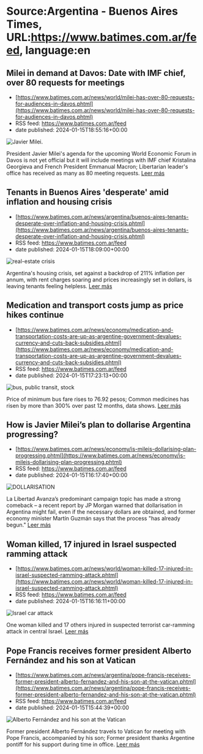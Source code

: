 # Source:Argentina - Buenos Aires Times, URL:https://www.batimes.com.ar/feed, language:en

## Milei in demand at Davos: Date with IMF chief, over 80 requests for meetings
 - [https://www.batimes.com.ar/news/world/milei-has-over-80-requests-for-audiences-in-davos.phtml](https://www.batimes.com.ar/news/world/milei-has-over-80-requests-for-audiences-in-davos.phtml)
 - RSS feed: https://www.batimes.com.ar/feed
 - date published: 2024-01-15T18:55:16+00:00

<p><img alt="Javier Milei." src="https://fotos.perfil.com/2023/11/20/trim/540/304/javier-milei-1702399.jpg" /></p>President Javier Milei's agenda for the upcoming World Economic Forum in Davos is not yet official but it will include meetings with IMF chief Kristalina Georgieva and French President Emmanual Macron; Libertarian leader's office has received as many as 80 meeting requests. <a href="https://www.batimes.com.ar/news/world/milei-has-over-80-requests-for-audiences-in-davos.phtml">Leer más</a>

## Tenants in Buenos Aires 'desperate' amid inflation and housing crisis
 - [https://www.batimes.com.ar/news/argentina/buenos-aires-tenants-desperate-over-inflation-and-housing-crisis.phtml](https://www.batimes.com.ar/news/argentina/buenos-aires-tenants-desperate-over-inflation-and-housing-crisis.phtml)
 - RSS feed: https://www.batimes.com.ar/feed
 - date published: 2024-01-15T18:09:00+00:00

<p><img alt="real-estate crisis" src="https://fotos.perfil.com/2024/01/15/trim/540/304/real-estate-crisis-1737859.jpg" /></p>Argentina's housing crisis, set against a backdrop of 211% inflation per annum, with rent charges soaring and prices increasingly set in dollars, is leaving tenants feeling helpless. <a href="https://www.batimes.com.ar/news/argentina/buenos-aires-tenants-desperate-over-inflation-and-housing-crisis.phtml">Leer más</a>

## Medication and transport costs jump as price hikes continue
 - [https://www.batimes.com.ar/news/economy/medication-and-transportation-costs-are-up-as-argentine-government-devalues-currency-and-cuts-back-subsidies.phtml](https://www.batimes.com.ar/news/economy/medication-and-transportation-costs-are-up-as-argentine-government-devalues-currency-and-cuts-back-subsidies.phtml)
 - RSS feed: https://www.batimes.com.ar/feed
 - date published: 2024-01-15T17:23:13+00:00

<p><img alt="bus, public transit, stock" src="https://fotos.perfil.com/2024/01/15/trim/540/304/bus-public-transit-stock-1737832.jpg" /></p>Price of minimum bus fare rises to 76.92 pesos; Common medicines has risen by more than 300% over past 12 months, data shows. <a href="https://www.batimes.com.ar/news/economy/medication-and-transportation-costs-are-up-as-argentine-government-devalues-currency-and-cuts-back-subsidies.phtml">Leer más</a>

## How is Javier Milei’s plan to dollarise Argentina progressing?
 - [https://www.batimes.com.ar/news/economy/is-mileis-dollarising-plan-progressing.phtml](https://www.batimes.com.ar/news/economy/is-mileis-dollarising-plan-progressing.phtml)
 - RSS feed: https://www.batimes.com.ar/feed
 - date published: 2024-01-15T16:17:40+00:00

<p><img alt="DOLLARISATION" src="https://fotos.perfil.com/2023/09/25/trim/540/304/dollarisation-1661305.jpg" /></p>La Libertad Avanza’s predominant campaign topic has made a strong comeback – a recent report by JP Morgan warned that dollarisation in Argentina might fail, even if the necessary dollars are obtained, and former economy minister Martín Guzmán says that the process "has already begun." <a href="https://www.batimes.com.ar/news/economy/is-mileis-dollarising-plan-progressing.phtml">Leer más</a>

## Woman killed, 17 injured in Israel suspected ramming attack
 - [https://www.batimes.com.ar/news/world/woman-killed-17-injured-in-israel-suspected-ramming-attack.phtml](https://www.batimes.com.ar/news/world/woman-killed-17-injured-in-israel-suspected-ramming-attack.phtml)
 - RSS feed: https://www.batimes.com.ar/feed
 - date published: 2024-01-15T16:16:11+00:00

<p><img alt="Israel car attack" src="https://fotos.perfil.com/2024/01/15/trim/540/304/israel-car-attack-1737785.jpg" /></p>One woman killed and 17 others injured in suspected terrorist car-ramming attack in central Israel. <a href="https://www.batimes.com.ar/news/world/woman-killed-17-injured-in-israel-suspected-ramming-attack.phtml">Leer más</a>

## Pope Francis receives former president Alberto Fernández and his son at Vatican
 - [https://www.batimes.com.ar/news/argentina/pope-francis-receives-former-president-alberto-fernandez-and-his-son-at-the-vatican.phtml](https://www.batimes.com.ar/news/argentina/pope-francis-receives-former-president-alberto-fernandez-and-his-son-at-the-vatican.phtml)
 - RSS feed: https://www.batimes.com.ar/feed
 - date published: 2024-01-15T15:44:39+00:00

<p><img alt=" Alberto Fernández and his son at the Vatican" src="https://fotos.perfil.com/2024/01/15/trim/540/304/alberto-fernandez-and-his-son-at-the-vatican-1737754.jpeg" /></p>Former president Alberto Fernández travels to Vatican for meeting with Pope Francis, accompanied by his son; Former president thanks Argentine pontiff for his support during time in office. <a href="https://www.batimes.com.ar/news/argentina/pope-francis-receives-former-president-alberto-fernandez-and-his-son-at-the-vatican.phtml">Leer más</a>

